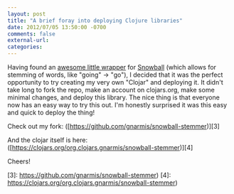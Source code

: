 ```yaml
---
layout: post
title: "A brief foray into deploying Clojure libraries"
date: 2012/07/05 13:50:00 -0700
comments: false
external-url:
categories:
---
```



Having found an [awesome little wrapper][1] for [Snowball][2] (which allows 
for stemming of words, like "going" -> "go"), I decided that it was the perfect 
opportunity to try creating my very own "Clojar" and deploying it. It didn't 
take long to fork the repo, make an account on clojars.org, make some minimal 
changes, and deploy this library. The nice thing is that everyone now has an 
easy way to try this out. I'm honestly surprised it was this easy and quick 
to deploy the thing!

Check out my fork: ([https://github.com/gnarmis/snowball-stemmer)][3]

And the clojar itself is here: ([https://clojars.org/org.clojars.gnarmis/snowball-stemmer)][4] 

Cheers!



[1]: https://github.com/weavejester/snowball-stemmer
[2]: http://snowball.tartarus.org/
[3]: https://github.com/gnarmis/snowball-stemmer)
[4]: https://clojars.org/org.clojars.gnarmis/snowball-stemmer)